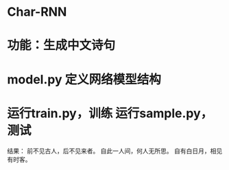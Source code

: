 # Char-RNN
功能：生成中文诗句
============================
model.py 定义网络模型结构
============================
运行train.py，训练
运行sample.py，测试
============================
结果：
前不见古人，后不见来者。
自此一人间，何人无所思。
自有白日月，相见有时客。
